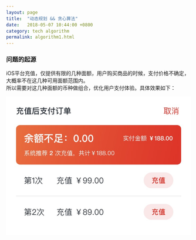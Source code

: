 ```yaml
---
layout: page
title:  "动态规划 && 贪心算法"
date:   2018-05-07 10:44:00 +0800
category: tech algorithm
permalink: algorithm1.html
---
```


### 问题的起源
iOS平台充值，仅提供有限的几种面额，用户购买商品的时候，支付价格不确定，大概率不在这几种可用面额范围内。  
所以需要对这几种面额的币种做组合，优化用户支付体验。具体效果如下：

![design](/assets/post-images/algorithm/result.png)
